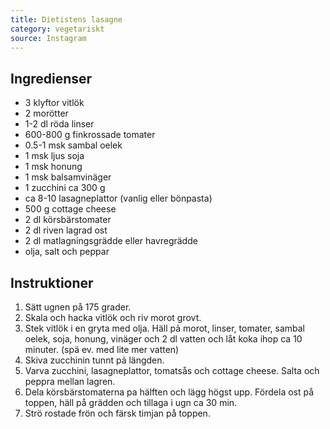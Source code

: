 ```yaml
---
title: Dietistens lasagne
category: vegetariskt
source: Instagram
---
```


## Ingredienser

- 3 klyftor vitlök
- 2 morötter
- 1-2 dl röda linser
- 600-800 g finkrossade tomater
- 0.5-1 msk sambal oelek
- 1 msk ljus soja
- 1 msk honung
- 1 msk balsamvinäger
- 1 zucchini ca 300 g
- ca 8-10 lasagneplattor (vanlig eller bönpasta)
- 500 g cottage cheese
- 2 dl körsbärstomater
- 2 dl riven lagrad ost
- 2 dl matlagningsgrädde eller havregrädde
- olja, salt och peppar

## Instruktioner

1. Sätt ugnen på 175 grader.
1. Skala och hacka vitlök och riv morot grovt.
1. Stek vitlök i en gryta med olja. Häll pả morot, linser, tomater, sambal oelek, soja, honung, vinäger och 2 dl vatten och låt koka ihop ca 10 minuter. (spä ev. med lite mer vatten)
1. Skiva zucchinin tunnt pả längden.
1. Varva zucchini, lasagneplattor, tomatsås och cottage cheese. Salta och peppra mellan lagren.
1. Dela körsbärstomaterna pa hälften och lägg högst upp. Fördela ost på toppen, häll på grädden och tillaga i ugn ca 30 min.
1. Strö rostade frön och färsk timjan på toppen.
